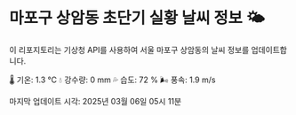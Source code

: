 
# 마포구 상암동 초단기 실황 날씨 정보 🌤️

이 리포지토리는 기상청 API를 사용하여 서울 마포구 상암동의 날씨 정보를 업데이트합니다. 

🌡️ 기온: 1.3 ℃
💧 강수량: 0 mm
💦 습도: 72 %
🌬️ 풍속: 1.9 m/s

마지막 업데이트 시각: 2025년 03월 06일 05시 11분    
